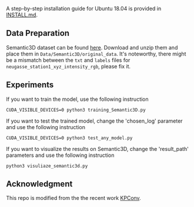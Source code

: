 A step-by-step installation guide for Ubuntu 18.04 is provided in [INSTALL.md](./INSTALL.md). 

## Data Preparation
Semantic3D dataset can be found <a href="https://www.semantic3d.net">here</a>. Download and unzip them and place them in `Data/Semantic3D/original_data`. It's noteworthy, there might be a mismatch between the `txt` and `labels` files for `neugasse_station1_xyz_intensity_rgb`, please fix it.

## Experiments
If you want to train the model, use the following instruction

```
CUDA_VISIBLE_DEVICES=0 python3 training_Semantic3D.py
```

If you want to test the trained model, change the 'chosen_log' parameter and use the following instruction

```
CUDA_VISIBLE_DEVICES=0 python3 test_any_model.py
```

If you want to visualize the results on Semantic3D, change the 'result_path' parameters and use the following instruction

```
python3 visuliaze_semantic3d.py
```

## Acknowledgment
This repo is modified from the the recent work <a href="https://github.com/HuguesTHOMAS/KPConv">KPConv</a>.
